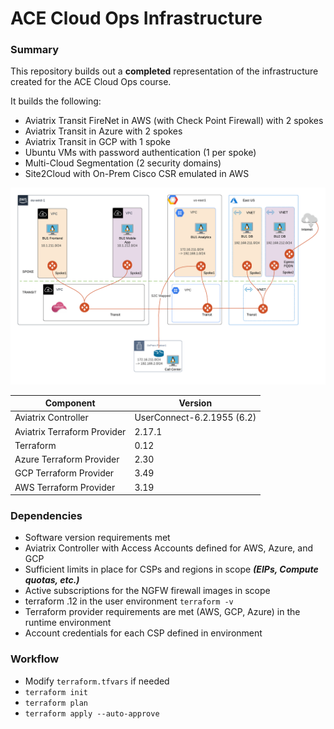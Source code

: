 # ACE Cloud Ops Infrastructure

### Summary

This repository builds out a __completed__ representation of the infrastructure created for the ACE Cloud Ops course.

It builds the following:

- Aviatrix Transit FireNet in AWS (with Check Point Firewall) with 2 spokes
- Aviatrix Transit in Azure with 2 spokes
- Aviatrix Transit in GCP with 1 spoke
- Ubuntu VMs with password authentication (1 per spoke)
- Multi-Cloud Segmentation (2 security domains)
- Site2Cloud with On-Prem Cisco CSR emulated in AWS

<img src="topology.png">

Component | Version
--- | ---
Aviatrix Controller | UserConnect-6.2.1955 (6.2)
Aviatrix Terraform Provider | 2.17.1
Terraform | 0.12
Azure Terraform Provider | 2.30
GCP Terraform Provider | 3.49
AWS Terraform Provider | 3.19

### Dependencies

- Software version requirements met
- Aviatrix Controller with Access Accounts defined for AWS, Azure, and GCP
- Sufficient limits in place for CSPs and regions in scope **_(EIPs, Compute quotas, etc.)_**
- Active subscriptions for the NGFW firewall images in scope
- terraform .12 in the user environment ```terraform -v```
- Terraform provider requirements are met (AWS, GCP, Azure) in the runtime environment
- Account credentials for each CSP defined in environment

### Workflow

- Modify ```terraform.tfvars``` if needed
- ```terraform init```
- ```terraform plan```
- ```terraform apply --auto-approve```
